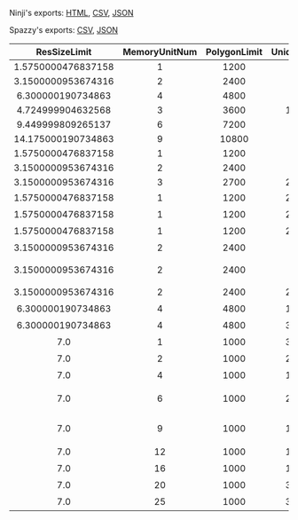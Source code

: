 Ninji's exports: [HTML](https://wuffs.org/acnh/bcsv_160/html/ItemSize.html), [CSV](https://wuffs.org/acnh/bcsv_160/csv/ItemSize.csv), [JSON](https://wuffs.org/acnh/bcsv_160/json/ItemSize.json)

Spazzy's exports: [CSV](https://github.com/McSpazzy/acnh-csv/blob/master/ItemSize.csv), [JSON](https://github.com/McSpazzy/acnh-json/blob/master/ItemSize.json)

| ResSizeLimit | MemoryUnitNum | PolygonLimit | UniqueID | HalfUnitSizeX | HalfUnitSizeZ | Label | Name |
|:--:|:--:|:--:|:--:|:--:|:--:|:--:|:--:|
| 1.5750000476837158 | 1 | 1200 | 2 | 2 | 2 | '1_0x1_0' | '1x1' | 
| 3.1500000953674316 | 2 | 2400 | 4 | 4 | 2 | '2_0x1_0' | '2x1' | 
| 6.300000190734863 | 4 | 4800 | 5 | 4 | 4 | '2_0x2_0' | '2x2' | 
| 4.724999904632568 | 3 | 3600 | 13 | 6 | 2 | '3_0x1_0' | '3x1' | 
| 9.449999809265137 | 6 | 7200 | 6 | 6 | 4 | '3_0x2_0' | '3x2' | 
| 14.175000190734863 | 9 | 10800 | 7 | 6 | 6 | '3_0x3_0' | '3x3' | 
| 1.5750000476837158 | 1 | 1200 | 1 | 2 | 1 | '1_0x0_5' | '1x0.5' | 
| 3.1500000953674316 | 2 | 2400 | 3 | 4 | 1 | '2_0x0_5' | '2x0.5' | 
| 3.1500000953674316 | 3 | 2700 | 22 | 3 | 3 | '1_5x1_5' | '1.5x1.5' | 
| 1.5750000476837158 | 1 | 1200 | 25 | 2 | 1 | '1_0x0_5_Wall' | '1x0.5(壁)' | 
| 1.5750000476837158 | 1 | 1200 | 24 | 1 | 2 | '0_5x1_0_Wall' | '0.5x1(壁)' | 
| 1.5750000476837158 | 1 | 1200 | 26 | 2 | 2 | '1_0x1_0_Wall' | '1x1(壁)' | 
| 3.1500000953674316 | 2 | 2400 | 9 | 2 | 3 | '1_0x1_5_Wall' | '1x1.5 (壁)' | 
| 3.1500000953674316 | 2 | 2400 | 8 | 2 | 4 | '1_0x2_0_Wall' | '1x2\u3000 (壁)' | 
| 3.1500000953674316 | 2 | 2400 | 27 | 4 | 2 | '2_0x1_0_Wall' | '2x1(壁)' | 
| 6.300000190734863 | 4 | 4800 | 12 | 4 | 3 | '2_0x1_5_Wall' | '2x1.5 (壁)' | 
| 6.300000190734863 | 4 | 4800 | 34 | 4 | 4 | '2_0x2_0_Wall' | '2x2(壁)' | 
| 7.0 | 1 | 1000 | 33 | 2 | 2 | '1_0x1_0_Rug' | '1x1(ラグ)' | 
| 7.0 | 2 | 1000 | 21 | 4 | 2 | '2_0x1_0_Rug' | '2x1(ラグ)' | 
| 7.0 | 4 | 1000 | 19 | 4 | 4 | '2_0x2_0_Rug' | '2x2(ラグ)' | 
| 7.0 | 6 | 1000 | 20 | 6 | 4 | '3_0x2_0_Rug' | '3x2(ラグ）' | 
| 7.0 | 9 | 1000 | 18 | 6 | 6 | '3_0x3_0_Rug' | '3x3(ラグ）' | 
| 7.0 | 12 | 1000 | 16 | 8 | 6 | '4_0x3_0_Rug' | '4x3(ラグ)' | 
| 7.0 | 16 | 1000 | 14 | 8 | 8 | '4_0x4_0_Rug' | '4x4(ラグ)' | 
| 7.0 | 20 | 1000 | 31 | 10 | 8 | '5_0x4_0_Rug' | '5x4(ラグ)' | 
| 7.0 | 25 | 1000 | 32 | 10 | 10 | '5_0x5_0_Rug' | '5x5(ラグ)' | 
